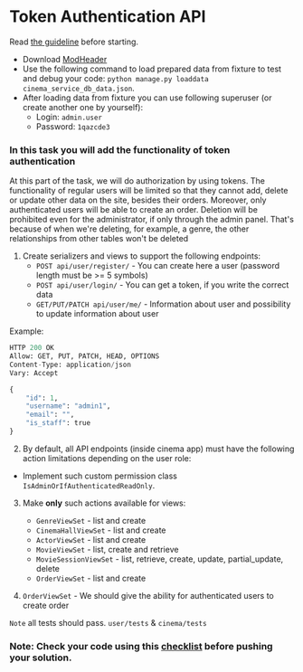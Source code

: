 # Token Authentication API

Read [the guideline](https://github.com/mate-academy/py-task-guideline/blob/main/README.md) before starting.
- Download [ModHeader](https://chrome.google.com/webstore/detail/modheader/idgpnmonknjnojddfkpgkljpfnnfcklj?hl=en)
- Use the following command to load prepared data from fixture to test and debug your code:
  `python manage.py loaddata cinema_service_db_data.json`.
- After loading data from fixture you can use following superuser (or create another one by yourself):
  - Login: `admin.user`
  - Password: `1qazcde3`

### In this task you will add the functionality of token authentication

At this part of the task, we will do authorization by using tokens. The functionality of regular users will be limited so that they cannot add, delete or update other data on the site, besides their orders.  Moreover, only authenticated users will be able to create an order.  Deletion will be prohibited even for the administrator, if only through the admin panel. That's because of  when we're deleting, for example, a genre, the other relationships from other tables won't be deleted

1. Create serializers and views to support the following endpoints:
   * `POST api/user/register/` - You can create here a user (password length must be >= 5 symbols)
   * `POST api/user/login/` - You can get a token, if you write the correct data
   * `GET/PUT/PATCH api/user/me/` - Information about user and possibility to update information about user


Example:
```python
HTTP 200 OK
Allow: GET, PUT, PATCH, HEAD, OPTIONS
Content-Type: application/json
Vary: Accept

{
    "id": 1,
    "username": "admin1",
    "email": "",
    "is_staff": true
}
```

2. By default, all API endpoints (inside cinema app) must have the following action limitations depending on the user role:

 * Implement such custom permission class `IsAdminOrIfAuthenticatedReadOnly`.

3. Make **only** such actions available for views:
   * `GenreViewSet` - list and create
   * `CinemaHallViewSet` - list and create
   * `ActorViewSet` - list and create 
   * `MovieViewSet` - list, create and retrieve
   * `MovieSessionViewSet` - list, retrieve, create, update, partial_update, delete
   * `OrderViewSet` - list and create


4. `OrderViewSet` - We should give the ability for authenticated users to create order

`Note` all tests should pass. `user/tests` & `cinema/tests`

### Note: Check your code using this [checklist](checklist.md) before pushing your solution.
